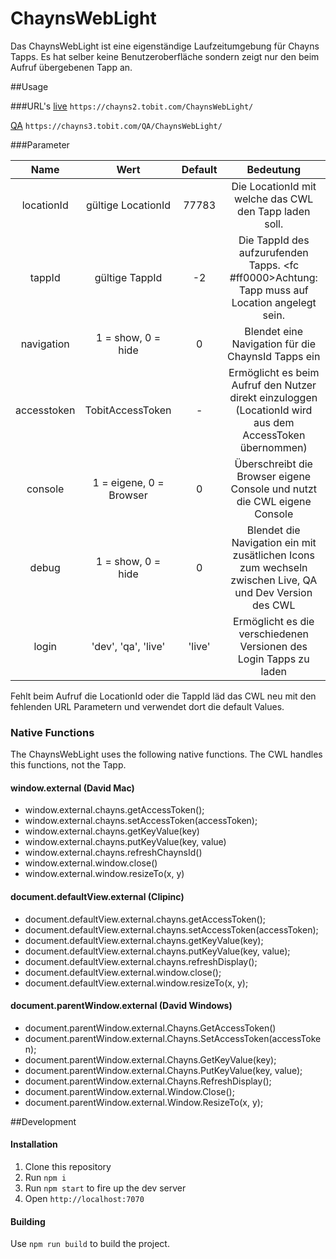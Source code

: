 # ChaynsWebLight
Das ChaynsWebLight ist eine eigenständige Laufzeitumgebung für Chayns Tapps. 
Es hat selber keine Benutzeroberfläche sondern zeigt nur den beim Aufruf übergebenen Tapp an. 

##Usage

###URL's
[live](chayns2.tobit.com/ChaynsWebLight/) `https://chayns2.tobit.com/ChaynsWebLight/`

[QA](//chayns3.tobit.com/QA/ChaynsWebLight/) `https://chayns3.tobit.com/QA/ChaynsWebLight/`

###Parameter

|Name          |Wert                      | Default  |Bedeutung                                                                                                  |
|     :---:    |            :---:         |  :---:   |                                      :---:                                                                |
| locationId   | gültige LocationId       | 77783    | Die LocationId mit welche das CWL den Tapp laden soll.                                                    |
| tappId       | gültige TappId           | -2       | Die TappId des aufzurufenden Tapps. <fc #ff0000>Achtung:</fc> Tapp muss auf Location angelegt sein.       |
| navigation   | 1 = show, 0 = hide       | 0        | Blendet eine Navigation für die ChaynsId Tapps ein                                                        |
| accesstoken  | TobitAccessToken         | -        | Ermöglicht es beim Aufruf den Nutzer direkt einzuloggen (LocationId wird aus dem AccessToken übernommen)  |
| console      | 1 = eigene, 0 = Browser  | 0        | Überschreibt die Browser eigene Console und nutzt die CWL eigene Console                                  |
| debug        | 1 = show, 0 = hide       | 0        | Blendet die Navigation ein mit zusätlichen Icons zum wechseln zwischen Live, QA und Dev Version des CWL   |
| login        | 'dev', 'qa', 'live'      | 'live'   | Ermöglicht es die verschiedenen Versionen des Login Tapps zu laden                                    |

Fehlt beim Aufruf die LocationId oder die TappId läd das CWL neu mit den fehlenden URL Parametern und verwendet dort die default Values.

### Native Functions
The ChaynsWebLight uses the following native functions.
The CWL handles this functions, not the Tapp.

#### window.external (David Mac)
* window.external.chayns.getAccessToken();
* window.external.chayns.setAccessToken(accessToken);
* window.external.chayns.getKeyValue(key)
* window.external.chayns.putKeyValue(key, value)
* window.external.chayns.refreshChaynsId()
* window.external.window.close()
* window.external.window.resizeTo(x, y)

#### document.defaultView.external (Clipinc)
* document.defaultView.external.chayns.getAccessToken();
* document.defaultView.external.chayns.setAccessToken(accessToken);
* document.defaultView.external.chayns.getKeyValue(key);
* document.defaultView.external.chayns.putKeyValue(key, value);
* document.defaultView.external.chayns.refreshDisplay();
* document.defaultView.external.window.close();
* document.defaultView.external.window.resizeTo(x, y);

#### document.parentWindow.external (David Windows)
* document.parentWindow.external.Chayns.GetAccessToken()
* document.parentWindow.external.Chayns.SetAccessToken(accessToken);
* document.parentWindow.external.Chayns.GetKeyValue(key);
* document.parentWindow.external.Chayns.PutKeyValue(key, value);
* document.parentWindow.external.Chayns.RefreshDisplay();
* document.parentWindow.external.Window.Close();
* document.parentWindow.external.Window.ResizeTo(x, y);


##Development

#### Installation
1. Clone this repository
2. Run <code>npm i</code>
3. Run <code>npm start</code> to fire up the dev server
4. Open `http://localhost:7070`

#### Building
Use `npm run build` to build the project.